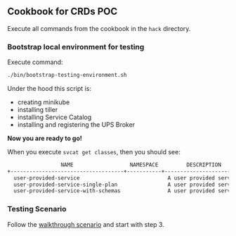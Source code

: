 ## Cookbook for CRDs POC 

Execute all commands from the cookbook in the `hack` directory.

### Bootstrap local environment for testing

Execute command:
```bash
./bin/bootstrap-testing-environment.sh
```

Under the hood this script is:
- creating minikube
- installing tiller
- installing Service Catalog
- installing and registering the UPS Broker

**Now you are ready to go!**

When you execute `svcat get classes`, then you should see:
```bash
                 NAME                  NAMESPACE         DESCRIPTION
+------------------------------------+-----------+-------------------------+
  user-provided-service                            A user provided service
  user-provided-service-single-plan                A user provided service
  user-provided-service-with-schemas               A user provided service
``` 

### Testing Scenario

Follow the [walkthrough scenario](../../../docs/walkthrough.md) and start with step 3.
